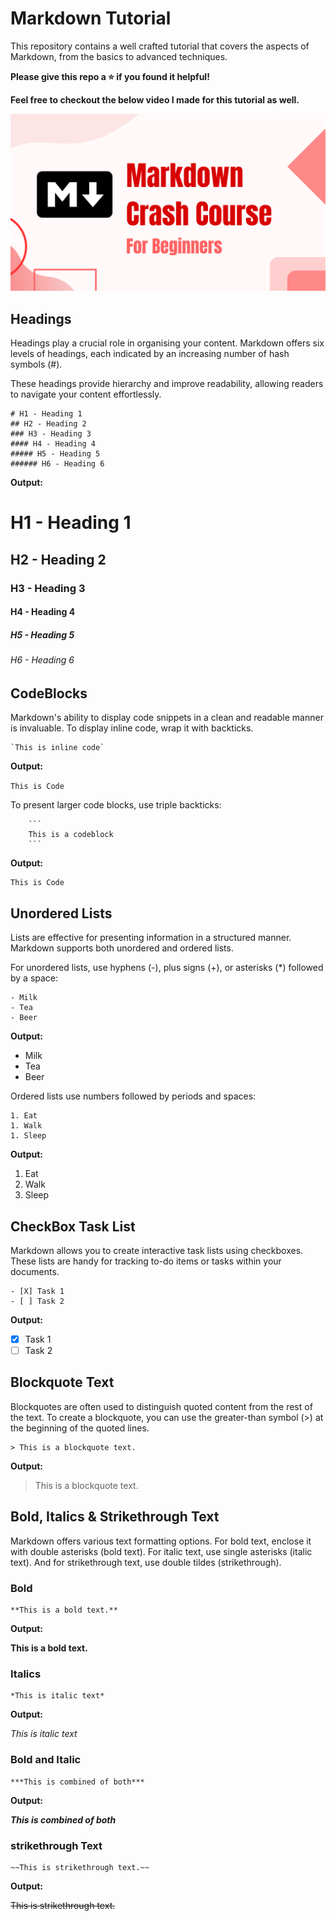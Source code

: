 # Markdown Tutorial

This repository contains a well crafted tutorial that covers the aspects of Markdown, from the basics to advanced techniques.

**Please give this repo a ⭐ if you found it helpful!**

**Feel free to checkout the below video I made for this tutorial as well.**

[![Video](./markdownyt.png)](https://www.youtube.com/watch?v=jCgVc9885oQ)

## Headings

Headings play a crucial role in organising your content. Markdown offers six levels of headings, each indicated by an increasing number of hash symbols (#).

These headings provide hierarchy and improve readability, allowing readers to navigate your content effortlessly.



```
# H1 - Heading 1
## H2 - Heading 2
### H3 - Heading 3
#### H4 - Heading 4
##### H5 - Heading 5
###### H6 - Heading 6
```

**Output:**

# H1 - Heading 1

## H2 - Heading 2

### H3 - Heading 3

#### H4 - Heading 4

##### H5 - Heading 5

###### H6 - Heading 6

## CodeBlocks

Markdown's ability to display code snippets in a clean and readable manner is invaluable. To display inline code, wrap it with backticks.



```
`This is inline code`
```

**Output:**

`This is Code`

To present larger code blocks, use triple backticks:

```
	```
	This is a codeblock
	```
```

**Output:**

```
This is Code
```

## Unordered Lists

Lists are effective for presenting information in a structured manner. Markdown supports both unordered and ordered lists.

For unordered lists, use hyphens (-), plus signs (+), or asterisks (*) followed by a space:



```
- Milk
- Tea
- Beer
```

**Output:**

- Milk
- Tea
- Beer

Ordered lists use numbers followed by periods and spaces:



```
1. Eat
1. Walk
1. Sleep
```

**Output:**

1. Eat
1. Walk
1. Sleep

## CheckBox Task List

Markdown allows you to create interactive task lists using checkboxes. These lists are handy for tracking to-do items or tasks within your documents.

```
- [X] Task 1
- [ ] Task 2
```

**Output:**

- [X] Task 1
- [ ] Task 2

## Blockquote Text

Blockquotes are often used to distinguish quoted content from the rest of the text. To create a blockquote, you can use the greater-than symbol (>) at the beginning of the quoted lines.

```
> This is a blockquote text.
```

**Output:**

> This is a blockquote text.

## Bold, Italics & Strikethrough Text

Markdown offers various text formatting options. For bold text, enclose it with double asterisks (bold text). For italic text, use single asterisks (italic text). And for strikethrough text, use double tildes (strikethrough).

### Bold

```
**This is a bold text.**
```

**Output:**

**This is a bold text.**

### Italics



```
*This is italic text*
```

**Output:**

*This is italic text*

### Bold and Italic



```
***This is combined of both***
```

**Output:**

***This is combined of both***

### strikethrough Text

```
~~This is strikethrough text.~~
```

**Output:**

~~This is strikethrough text.~~
